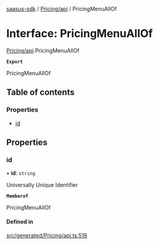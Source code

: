 [saasus-sdk](../README.md) / [Pricing/api](../modules/Pricing_api.md) / PricingMenuAllOf

# Interface: PricingMenuAllOf

[Pricing/api](../modules/Pricing_api.md).PricingMenuAllOf

**`Export`**

PricingMenuAllOf

## Table of contents

### Properties

- [id](Pricing_api.PricingMenuAllOf.md#id)

## Properties

### id

• **id**: `string`

Universally Unique Identifier

**`Memberof`**

PricingMenuAllOf

#### Defined in

[src/generated/Pricing/api.ts:518](https://github.com/saasus-platform/saasus-sdk-javascript/blob/c67ac22/src/generated/Pricing/api.ts#L518)
